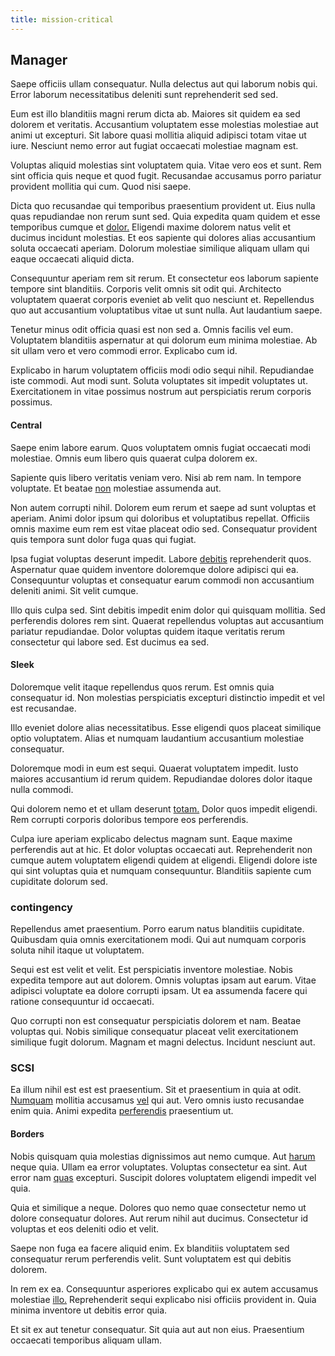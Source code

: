 ```yaml
---
title: mission-critical
---
```


## Manager

Saepe officiis ullam consequatur. Nulla delectus aut qui laborum nobis qui. Error laborum necessitatibus deleniti sunt reprehenderit sed sed.

Eum est illo blanditiis magni rerum dicta ab. Maiores sit quidem ea sed dolorem et veritatis. Accusantium voluptatem esse molestias molestiae aut animi ut excepturi. Sit labore quasi mollitia aliquid adipisci totam vitae ut iure. Nesciunt nemo error aut fugiat occaecati molestiae magnam est.

Voluptas aliquid molestias sint voluptatem quia. Vitae vero eos et sunt. Rem sint officia quis neque et quod fugit. Recusandae accusamus porro pariatur provident mollitia qui cum. Quod nisi saepe.

Dicta quo recusandae qui temporibus praesentium provident ut. Eius nulla quas repudiandae non rerum sunt sed. Quia expedita quam quidem et esse temporibus cumque et [dolor.](/facere/adipisci/molestiae/auto_loan_account_lead.md) Eligendi maxime dolorem natus velit et ducimus incidunt molestias. Et eos sapiente qui dolores alias accusantium soluta occaecati aperiam. Dolorum molestiae similique aliquam ullam qui eaque occaecati aliquid dicta.

Consequuntur aperiam rem sit rerum. Et consectetur eos laborum sapiente tempore sint blanditiis. Corporis velit omnis sit odit qui. Architecto voluptatem quaerat corporis eveniet ab velit quo nesciunt et. Repellendus quo aut accusantium voluptatibus vitae ut sunt nulla. Aut laudantium saepe.

Tenetur minus odit officia quasi est non sed a. Omnis facilis vel eum. Voluptatem blanditiis aspernatur at qui dolorum eum minima molestiae. Ab sit ullam vero et vero commodi error. Explicabo cum id.

Explicabo in harum voluptatem officiis modi odio sequi nihil. Repudiandae iste commodi. Aut modi sunt. Soluta voluptates sit impedit voluptates ut. Exercitationem in vitae possimus nostrum aut perspiciatis rerum corporis possimus.

#### Central

Saepe enim labore earum. Quos voluptatem omnis fugiat occaecati modi molestiae. Omnis eum libero quis quaerat culpa dolorem ex.

Sapiente quis libero veritatis veniam vero. Nisi ab rem nam. In tempore voluptate. Et beatae [non](/dolore/odio/neque/libero/xss_cyan_open_source.md) molestiae assumenda aut.

Non autem corrupti nihil. Dolorem eum rerum et saepe ad sunt voluptas et aperiam. Animi dolor ipsum qui doloribus et voluptatibus repellat. Officiis omnis maxime eum rem est vitae placeat odio sed. Consequatur provident quis tempora sunt dolor fuga quas qui fugiat.

Ipsa fugiat voluptas deserunt impedit. Labore [debitis](/dolore/odio/dignissimos/odio/buckinghamshire_vertical_investment_account.md) reprehenderit quos. Aspernatur quae quidem inventore doloremque dolore adipisci qui ea. Consequuntur voluptas et consequatur earum commodi non accusantium deleniti animi. Sit velit cumque.

Illo quis culpa sed. Sint debitis impedit enim dolor qui quisquam mollitia. Sed perferendis dolores rem sint. Quaerat repellendus voluptas aut accusantium pariatur repudiandae. Dolor voluptas quidem itaque veritatis rerum consectetur qui labore sed. Est ducimus ea sed.

#### Sleek

Doloremque velit itaque repellendus quos rerum. Est omnis quia consequatur id. Non molestias perspiciatis excepturi distinctio impedit et vel est recusandae.

Illo eveniet dolore alias necessitatibus. Esse eligendi quos placeat similique optio voluptatem. Alias et numquam laudantium accusantium molestiae consequatur.

Doloremque modi in eum est sequi. Quaerat voluptatem impedit. Iusto maiores accusantium id rerum quidem. Repudiandae dolores dolor itaque nulla commodi.

Qui dolorem nemo et et ullam deserunt [totam.](/facere/temporibus/consequatur/tan_handmade_ram.md) Dolor quos impedit eligendi. Rem corrupti corporis doloribus tempore eos perferendis.

Culpa iure aperiam explicabo delectus magnam sunt. Eaque maxime perferendis aut at hic. Et dolor voluptas occaecati aut. Reprehenderit non cumque autem voluptatem eligendi quidem at eligendi. Eligendi dolore iste qui sint voluptas quia et numquam consequuntur. Blanditiis sapiente cum cupiditate dolorum sed.

### contingency

Repellendus amet praesentium. Porro earum natus blanditiis cupiditate. Quibusdam quia omnis exercitationem modi. Qui aut numquam corporis soluta nihil itaque ut voluptatem.

Sequi est est velit et velit. Est perspiciatis inventore molestiae. Nobis expedita tempore aut aut dolorem. Omnis voluptas ipsam aut earum. Vitae adipisci voluptate ea dolore corrupti ipsam. Ut ea assumenda facere qui ratione consequuntur id occaecati.

Quo corrupti non est consequatur perspiciatis dolorem et nam. Beatae voluptas qui. Nobis similique consequatur placeat velit exercitationem similique fugit dolorum. Magnam et magni delectus. Incidunt nesciunt aut.

### SCSI

Ea illum nihil est est est praesentium. Sit et praesentium in quia at odit. [Numquam](/facere/eaque/maryland.md) mollitia accusamus [vel](/earum/et/road_fantastic.md) qui aut. Vero omnis iusto recusandae enim quia. Animi expedita [perferendis](/facere/temporibus/adipisci/molestias/withdrawal.md) praesentium ut.

#### Borders

Nobis quisquam quia molestias dignissimos aut nemo cumque. Aut [harum](/eos/est/ut/solid_state_parks_ssl.md) neque quia. Ullam ea error voluptates. Voluptas consectetur ea sint. Aut error nam [quas](/facere/temporibus/consequatur/qui/cuban_peso_rustic_program.md) excepturi. Suscipit dolores voluptatem eligendi impedit vel quia.

Quia et similique a neque. Dolores quo nemo quae consectetur nemo ut dolore consequatur dolores. Aut rerum nihil aut ducimus. Consectetur id voluptas et eos deleniti odio et velit.

Saepe non fuga ea facere aliquid enim. Ex blanditiis voluptatem sed consequatur rerum perferendis velit. Sunt voluptatem est qui debitis dolorem.

In rem ex ea. Consequuntur asperiores explicabo qui ex autem accusamus molestiae [illo.](/aspernatur/reboot_fresh_thinking_forward.md) Reprehenderit sequi explicabo nisi officiis provident in. Quia minima inventore ut debitis error quia.

Et sit ex aut tenetur consequatur. Sit quia aut aut non eius. Praesentium occaecati temporibus aliquam ullam.

